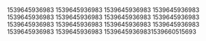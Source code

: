 1539645936983
1539645936983
1539645936983
1539645936983
1539645936983
1539645936983
1539645936983
1539645936983
1539645936983
1539645936983
1539645936983
1539645936983
1539645936983
1539645936983
15396459369831539660515693